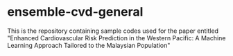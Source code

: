 # ensemble-cvd-general
This is the repository containing sample codes used for the paper entitled "Enhanced Cardiovascular Risk Prediction in the Western Pacific: A Machine Learning Approach Tailored to the Malaysian Population"
